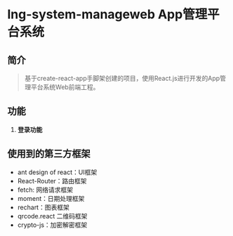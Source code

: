 # lng-system-manageweb App管理平台系统
## 简介
> 基于create-react-app手脚架创建的项目，使用React.js进行开发的App管理平台系统Web前端工程。
## 功能
1. **登录功能**

## 使用到的第三方框架
- ant design of react：UI框架
- React-Router：路由框架
- fetch: 网络请求框架
- moment：日期处理框架
- rechart：图表框架
- qrcode.react 二维码框架
- crypto-js：加密解密框架
